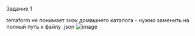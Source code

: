Задание 1

terraform не понимает знак домашнего каталога - нужно заменить на полный путь к файлу .json
![image](https://github.com/user-attachments/assets/30cc211d-2972-440d-adea-4f17445f9d0e)




